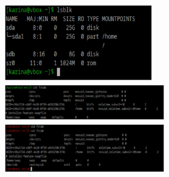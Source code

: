 
![image20.png](images/image20.png)

![image19.png](images/image19.png)

![image21.png](images/image21.png)
